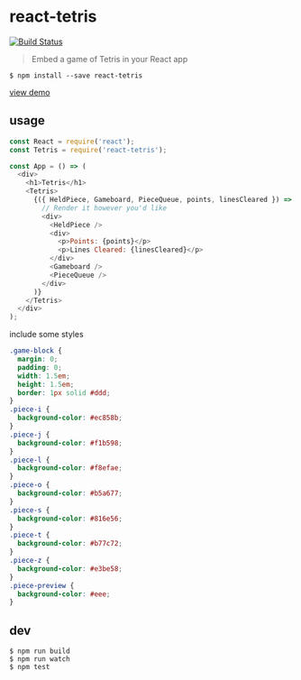 # react-tetris

[![Build Status](https://travis-ci.org/brandly/react-tetris.svg?branch=master)](https://travis-ci.org/brandly/react-tetris)

> Embed a game of Tetris in your React app

```shell
$ npm install --save react-tetris
```

[view demo](https://brandly.github.io/react-tetris/)

## usage

```js
const React = require('react');
const Tetris = require('react-tetris');

const App = () => (
  <div>
    <h1>Tetris</h1>
    <Tetris>
      {({ HeldPiece, Gameboard, PieceQueue, points, linesCleared }) => (
        // Render it however you'd like
        <div>
          <HeldPiece />
          <div>
            <p>Points: {points}</p>
            <p>Lines Cleared: {linesCleared}</p>
          </div>
          <Gameboard />
          <PieceQueue />
        </div>
      )}
    </Tetris>
  </div>
);
```

include some styles

```css
.game-block {
  margin: 0;
  padding: 0;
  width: 1.5em;
  height: 1.5em;
  border: 1px solid #ddd;
}
.piece-i {
  background-color: #ec858b;
}
.piece-j {
  background-color: #f1b598;
}
.piece-l {
  background-color: #f8efae;
}
.piece-o {
  background-color: #b5a677;
}
.piece-s {
  background-color: #816e56;
}
.piece-t {
  background-color: #b77c72;
}
.piece-z {
  background-color: #e3be58;
}
.piece-preview {
  background-color: #eee;
}
```

## dev

```shell
$ npm run build
$ npm run watch
$ npm test
```
